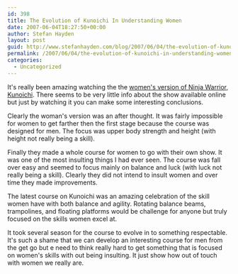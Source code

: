 ```yaml
---
id: 398
title: The Evolution of Kunoichi In Understanding Women
date: 2007-06-04T18:27:50+00:00
author: Stefan Hayden
layout: post
guid: http://www.stefanhayden.com/blog/2007/06/04/the-evolution-of-kunoichi-in-understanding-women/
permalink: /2007/06/04/the-evolution-of-kunoichi-in-understanding-women/
categories:
  - Uncategorized
---
```

<p>It's really been amazing watching the the <a href="http://en.wikipedia.org/wiki/KUNOICHI">women's version of Ninja Warrior, Kunoichi</a>. There seems to be very little info about the show available online but just by watching it you can make some interesting conclusions. </p>
<p>Clearly the woman's version was an after thought. It was fairly impossible for women to get farther then the first stage because the course was designed for men. The focus was upper body strength and height (with height not really being a skill).</p>
<p>Finally they made a whole course for women to go with their own show. It was one of the most insulting things I had ever seen. The course was fall over easy and seemed to focus mainly on balance and luck (with luck not really being a skill). Clearly they did not intend to insult women and over time they made improvements.</p>
<p>The latest course on Kunoichi was an amazing celebration of the skill women have with both balance and agility. Rotating balance beams, trampolines, and floating platforms would be challenge for anyone but truly focused on the skills women excel at.</p>
<p>It took several season for the course to evolve in to something respectable. It's such a shame that we can develop an interesting course for men from the get go but e need to think really hard to get something that is focused on women's skills with out being insulting. It just show how out of touch with women we really are.
</p>
